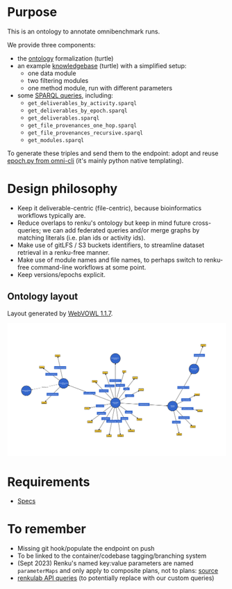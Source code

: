 # Purpose

This is an ontology to annotate omnibenchmark runs.

We provide three components:
- the [ontology](ontology/ontology.ttl) formalization (turtle)
- an example [knowledgebase](knowledgebase/knowledgebase.ttl) (turtle) with a simplified setup:
  - one data module
  - two filtering modules
  - one method module, run with different parameters
- some [SPARQL queries](queries), including:
  - `get_deliverables_by_activity.sparql`
  - `get_deliverables_by_epoch.sparql`
  - `get_deliverables.sparql`
  - `get_file_provenances_one_hop.sparql`
  - `get_file_provenances_recursive.sparql`
  - `get_modules.sparql`

To generate these triples and send them to the endpoint: adopt and reuse [epoch.py from omni-cli](https://github.com/omnibenchmark/omni-cli/blob/main/omni_cli/epoch.py#L92) (it's mainly python native templating).

# Design philosophy

- Keep it deliverable-centric (file-centric), because bioinformatics workflows typically are.
- Reduce overlaps to renku's ontology but keep in mind future cross-queries; we can add federated queries and/or merge graphs by matching literals (i.e. plan ids or activity ids).
- Make use of gitLFS / S3 buckets identifiers, to streamline dataset retrieval in a renku-free manner.
- Make use of module names and file names, to perhaps switch to renku-free command-line workflows at some point.
- Keep versions/epochs explicit.

## Ontology layout

Layout generated by [WebVOWL 1.1.7](https://service.tib.eu/webvowl).

![Omnibenchmark ontology layout](./docs/ontology.svg)

# Requirements

- [Specs](https://docs.google.com/spreadsheets/d/1bH4hsf8JDUkoUxzoq_iX3kV00RaTIkKTCMXwgoDFK2w/edit#gid=0)

# To remember

- Missing git hook/populate the endpoint on push
- To be linked to the container/codebase tagging/branching system
- (Sept 2023) Renku's named key:value parameters are named `parameterMaps` and only apply to composite plans, not to plans: [source](https://swissdatasciencecenter.github.io/renku-ontology/#ParameterMapping)
- [renkulab API queries](https://github.com/SwissDataScienceCenter/renku-graph/tree/51f4425c8f3abaa09fef6dab74013baf7ceafedb/knowledge-graph) (to potentially replace with our custom queries)
